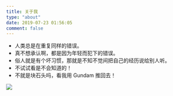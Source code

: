 ```yaml
---
title: 关于我
type: "about"
date: 2019-07-23 01:56:05
comment: false
---
```


- 人类总是在重复同样的错误。
- 真不想承认啊，都是因为年轻而犯下的错误。
- 俗人就是有个坏习惯，那就是不知不觉间把自己的经历说给别人听。
- 不试试看是不会知道的！
- 不就是块石头吗，看我用 Gundam 推回去！

![](./amuro.jpg)
